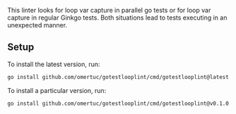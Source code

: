 This linter looks for loop var capture in parallel go tests or for loop var
capture in regular Ginkgo tests. Both situations lead to tests executing in an
unexpected manner.

## Setup
To install the latest version, run:

```bash
go install github.com/omertuc/gotestlooplint/cmd/gotestlooplint@latest
```

To install a particular version, run:

```bash
go install github.com/omertuc/gotestlooplint/cmd/gotestlooplint@v0.1.0
```
